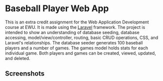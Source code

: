 # Baseball Player Web App
This is an extra credit assignment for the Web Application Development course at EWU. It is made using the [Laravel](https://github.com/laravel/laravel) framework. The project is intended to show an understanding of database seeding, database accessing, model/view/controller, routing, basic CRUD operations, CSS, and Laravel's relationships. 
The database seeder generates 100 baseball players and a number of games. The games model holds stats for each individual game. Both players and games can be created, viewed, updated, and deleted. 

## Screenshots
